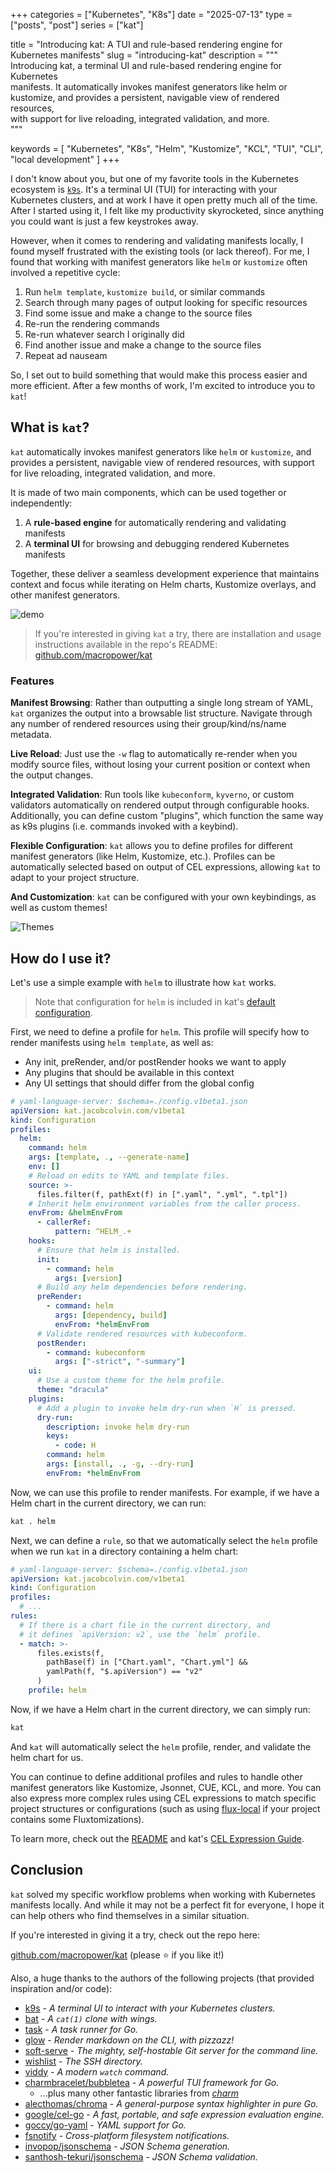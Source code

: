 +++
categories  = ["Kubernetes", "K8s"]
date        = "2025-07-13"
type        = ["posts", "post"]
series      = ["kat"]

title = "Introducing kat: A TUI and rule-based rendering engine for Kubernetes manifests"
slug = "introducing-kat"
description = """
Introducing kat, a terminal UI and rule-based rendering engine for Kubernetes \
manifests. It automatically invokes manifest generators like helm or \
kustomize, and provides a persistent, navigable view of rendered resources, \
with support for live reloading, integrated validation, and more. \
"""

keywords = [
  "Kubernetes", "K8s", "Helm", "Kustomize", "KCL", "TUI", "CLI", "local development"
]
+++

I don't know about you, but one of my favorite tools in the Kubernetes ecosystem is [`k9s`](https://k9scli.io/). It's a terminal UI (TUI) for interacting with your Kubernetes clusters, and at work I have it open pretty much all of the time. After I started using it, I felt like my productivity skyrocketed, since anything you could want is just a few keystrokes away.

However, when it comes to rendering and validating manifests locally, I found myself frustrated with the existing tools (or lack thereof). For me, I found that working with manifest generators like `helm` or `kustomize` often involved a repetitive cycle:

1. Run `helm template`, `kustomize build`, or similar commands
2. Search through many pages of output looking for specific resources
3. Find some issue and make a change to the source files
4. Re-run the rendering commands
5. Re-run whatever search I originally did
6. Find another issue and make a change to the source files
7. Repeat ad nauseam

So, I set out to build something that would make this process easier and more efficient. After a few months of work, I'm excited to introduce you to `kat`!

## What is `kat`?

`kat` automatically invokes manifest generators like `helm` or `kustomize`, and provides a persistent, navigable view of rendered resources, with support for live reloading, integrated validation, and more.

It is made of two main components, which can be used together or independently:

1. A **rule-based engine** for automatically rendering and validating manifests
2. A **terminal UI** for browsing and debugging rendered Kubernetes manifests

Together, these deliver a seamless development experience that maintains context and focus while iterating on Helm charts, Kustomize overlays, and other manifest generators.

![demo](https://github.com/MacroPower/kat/raw/main/docs/assets/demo.gif)

> If you're interested in giving `kat` a try, there are installation and usage instructions available in the repo's README: [github.com/macropower/kat](https://github.com/macropower/kat)

### Features

**Manifest Browsing**: Rather than outputting a single long stream of YAML, `kat` organizes the output into a browsable list structure. Navigate through any number of rendered resources using their group/kind/ns/name metadata.

**Live Reload**: Just use the `-w` flag to automatically re-render when you modify source files, without losing your current position or context when the output changes.

**Integrated Validation**: Run tools like `kubeconform`, `kyverno`, or custom validators automatically on rendered output through configurable hooks. Additionally, you can define custom "plugins", which function the same way as k9s plugins (i.e. commands invoked with a keybind).

**Flexible Configuration**: `kat` allows you to define profiles for different manifest generators (like Helm, Kustomize, etc.). Profiles can be automatically selected based on output of CEL expressions, allowing `kat` to adapt to your project structure.

**And Customization**: `kat` can be configured with your own keybindings, as well as custom themes!

![Themes](https://github.com/MacroPower/kat/raw/main/docs/assets/themes.gif)

## How do I use it?

Let's use a simple example with `helm` to illustrate how `kat` works.

> Note that configuration for `helm` is included in kat's [default configuration](https://github.com/MacroPower/kat/blob/main/pkg/config/config.yaml).

First, we need to define a profile for `helm`. This profile will specify how to render manifests using `helm template`, as well as:

- Any init, preRender, and/or postRender hooks we want to apply
- Any plugins that should be available in this context
- Any UI settings that should differ from the global config

```yaml
# yaml-language-server: $schema=./config.v1beta1.json
apiVersion: kat.jacobcolvin.com/v1beta1
kind: Configuration
profiles:
  helm:
    command: helm
    args: [template, ., --generate-name]
    env: []
    # Reload on edits to YAML and template files.
    source: >-
      files.filter(f, pathExt(f) in [".yaml", ".yml", ".tpl"])
    # Inherit helm environment variables from the caller process.
    envFrom: &helmEnvFrom
      - callerRef:
          pattern: ^HELM_.+
    hooks:
      # Ensure that helm is installed.
      init:
        - command: helm
          args: [version]
      # Build any helm dependencies before rendering.
      preRender:
        - command: helm
          args: [dependency, build]
          envFrom: *helmEnvFrom
      # Validate rendered resources with kubeconform.
      postRender:
        - command: kubeconform
          args: ["-strict", "-summary"]
    ui:
      # Use a custom theme for the helm profile.
      theme: "dracula"
    plugins:
      # Add a plugin to invoke helm dry-run when `H` is pressed.
      dry-run:
        description: invoke helm dry-run
        keys:
          - code: H
        command: helm
        args: [install, ., -g, --dry-run]
        envFrom: *helmEnvFrom
```

Now, we can use this profile to render manifests. For example, if we have a Helm chart in the current directory, we can run:

```bash
kat . helm
```

Next, we can define a `rule`, so that we automatically select the `helm` profile when we run `kat` in a directory containing a helm chart:

```yaml
# yaml-language-server: $schema=./config.v1beta1.json
apiVersion: kat.jacobcolvin.com/v1beta1
kind: Configuration
profiles:
  # ...
rules:
  # If there is a chart file in the current directory, and
  # it defines `apiVersion: v2`, use the `helm` profile.
  - match: >-
      files.exists(f,
        pathBase(f) in ["Chart.yaml", "Chart.yml"] &&
        yamlPath(f, "$.apiVersion") == "v2"
      )
    profile: helm
```

Now, if we have a Helm chart in the current directory, we can simply run:

```bash
kat
```

And `kat` will automatically select the `helm` profile, render, and validate the helm chart for us.

You can continue to define additional profiles and rules to handle other manifest generators like Kustomize, Jsonnet, CUE, KCL, and more. You can also express more complex rules using CEL expressions to match specific project structures or configurations (such as using [flux-local](https://github.com/allenporter/flux-local) if your project contains some Fluxtomizations).

To learn more, check out the [README](https://github.com/MacroPower/kat) and kat's [CEL Expression Guide](https://github.com/MacroPower/kat/blob/main/docs/CEL.md).

## Conclusion

`kat` solved my specific workflow problems when working with Kubernetes manifests locally. And while it may not be a perfect fit for everyone, I hope it can help others who find themselves in a similar situation.

If you're interested in giving it a try, check out the repo here:

[github.com/macropower/kat](https://github.com/macropower/kat) (please ⭐ if you like it!)

Also, a huge thanks to the authors of the following projects (that provided inspiration and/or code):

- [k9s](https://github.com/derailed/k9s) - _A terminal UI to interact with your Kubernetes clusters._
- [bat](https://github.com/sharkdp/bat) - _A `cat(1)` clone with wings._
- [task](https://github.com/go-task/task) - _A task runner for Go._
- [glow](https://github.com/charmbracelet/glow) - _Render markdown on the CLI, with pizzazz!_
- [soft-serve](https://github.com/charmbracelet/soft-serve) - _The mighty, self-hostable Git server for the command line._
- [wishlist](https://github.com/charmbracelet/wishlist) - _The SSH directory._
- [viddy](https://github.com/sachaos/viddy) - _A modern `watch` command._
- [charmbracelet/bubbletea](https://github.com/charmbracelet/bubbletea) - _A powerful TUI framework for Go._
  - ...plus many other fantastic libraries from [_charm_](https://github.com/charmbracelet)
- [alecthomas/chroma](https://github.com/alecthomas/chroma) - _A general-purpose syntax highlighter in pure Go._
- [google/cel-go](https://github.com/google/cel-go) - _A fast, portable, and safe expression evaluation engine._
- [goccy/go-yaml](https://github.com/goccy/go-yaml) - _YAML support for Go._
- [fsnotify](https://github.com/fsnotify/fsnotify) - _Cross-platform filesystem notifications._
- [invopop/jsonschema](https://github.com/invopop/jsonschema) - _JSON Schema generation._
- [santhosh-tekuri/jsonschema](https://github.com/santhosh-tekuri/jsonschema) - _JSON Schema validation._

